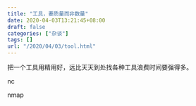 ```yaml
---
title: "工具，要质量而非数量"
date: 2020-04-03T13:21:45+08:00
draft: false
categories: ["杂谈"]
tags: []
url: "/2020/04/03/tool.html"
---
```


把一个工具用精用好，远比天天到处找各种工具浪费时间要强得多。



nc

nmap